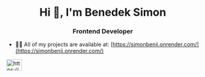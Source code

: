 <h1 align="center">Hi 👋, I'm Benedek Simon</h1>
<h3 align="center">Frontend Developer</h3>

- 👨‍💻 All of my projects are available at: [https://simonbenii.onrender.com/](https://simonbenii.onrender.com/)

<p align="left">
  <a href="https://www.linkedin.com/in/" target="blank"><img
      align="center"
      src="https://raw.githubusercontent.com/rahuldkjain/github-profile-readme-generator/master/src/images/icons/Social/linked-in-alt.svg"
      alt="https://www.linkedin.com/in/simon-benedek-54b137223/" height="30" width="40" /></a>
</p>
